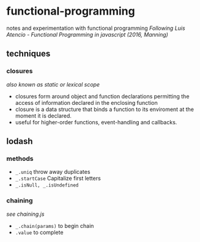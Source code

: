 # functional-programming
notes and experimentation with functional programming
*Following Luis Atencio - Functional Programming in javascript (2016, Manning)*

## techniques

### closures

*also known as static or lexical scope*

- closures form around object and function declarations permitting the access of information declared in the enclosing function
- closure is a data structure that binds a function to its enviroment at the moment it is declared.
- useful for higher-order functions, event-handling and callbacks.

## lodash

### methods

- ```_.uniq``` throw away duplicates
- ```_.startCase``` Capitalize first letters
- ```_.isNull, _.isUndefined```

### chaining

*see chaining.js*

- ```_.chain(params)``` to begin chain
- ```.value``` to complete
